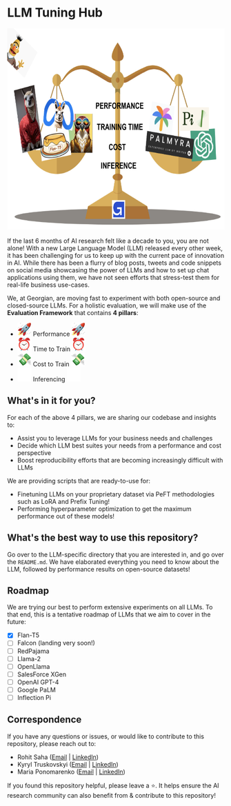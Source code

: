 # LLM Tuning Hub 

<img src="images/repo-main.png" width="768" height="468"/>

If the last 6 months of AI research felt like a decade to you, you are not alone! With a new Large Language Model (LLM) released every other week, it has been challenging for us to keep up with the current pace of innovation in AI. While there has been a flurry of blog posts, tweets and code snippets on social media showcasing the power of LLMs and how to set up chat applications using them, we have not seen efforts that stress-test them for real-life business use-cases.

We, at Georgian, are moving fast to experiment with both open-source and closed-source LLMs. For a holistic evaluation, we will make use of the __Evaluation Framework__ that contains __4 pillars__:

- <img src="images/rocket.gif" width="32" height="32"/> Performance <img src="images/rocket.gif" width="32" height="32"/>
- <img src="images/time.gif" width="32" height="32"/> Time to Train <img src="images/time.gif" width="32" height="32"/>
- <img src="images/money.gif" width="32" height="32"/> Cost to Train <img src="images/money.gif" width="32" height="32"/>
- <img src="images/progress.gif" width="32" height="32"/> Inferencing <img src="images/progress.gif" width="32" height="32"/>

## What's in it for you?

For each of the above 4 pillars, we are sharing our codebase and insights to:
- Assist you to leverage LLMs for your business needs and challenges
- Decide which LLM best suites your needs from a performance and cost perspective
- Boost reproducibility efforts that are becoming increasingly difficult with LLMs

We are providing scripts that are ready-to-use for:
- Finetuning LLMs on your proprietary dataset via PeFT methodologies such as LoRA and Prefix Tuning!
- Performing hyperparameter optimization to get the maximum performance out of these models!

## What's the best way to use this repository?

Go over to the LLM-specific directory that you are interested in, and go over the ```README.md```. We have elaborated everything you need to know about the LLM, followed by performance results on open-source datasets!

## Roadmap

We are trying our best to perform extensive experiments on all LLMs. To that end, this is a tentative roadmap of LLMs that we aim to cover in the future:

- [x] Flan-T5
- [ ] Falcon (landing very soon!)
- [ ] RedPajama
- [ ] Llama-2
- [ ] OpenLlama
- [ ] SalesForce XGen
- [ ] OpenAI GPT-4
- [ ] Google PaLM
- [ ] Inflection Pi

## Correspondence

If you have any questions or issues, or would like to contribute to this repository, please reach out to:

- Rohit Saha ([Email](rohit@georgian.io) | [LinkedIn](httpg/www.linkedin.com/in/rohit-saha-ai/))
- Kyryl Truskovskyi ([Email](kyryl@georgian.io) | [LinkedIn](httpg/ca.linkedin.com/in/kyryl-truskovskyi-275b7967))
- Maria Ponomarenko ([Email](mariia.ponomarenko@georgian.io) | [LinkedIn](httpg/ca.linkedin.com/in/maria-ponomarenko-71b465179))

If you found this repository helpful, please leave a :star:. It helps ensure the AI research community can also benefit from & contribute to this repository!
